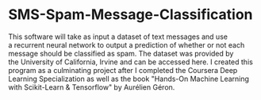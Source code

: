 # SMS-Spam-Message-Classification
This software will take as input a dataset of text messages and use a recurrent neural network to output a prediction of whether or not each message should be classified as spam. The dataset was provided by the University of California, Irvine and can be accessed here. I created this program as a culminating project after I completed the Coursera Deep Learning Specialization as well as the book "Hands-On Machine Learning with Scikit-Learn &amp; Tensorflow" by Aurélien Géron.
